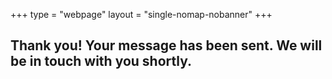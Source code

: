 +++
type = "webpage"
layout = "single-nomap-nobanner"
+++
<div class="jumbotron bg thank-you"></div>
<div class="banner contact">
    <h2>Thank you! Your message has been sent. We will be in touch with you shortly.</h2>
</div>